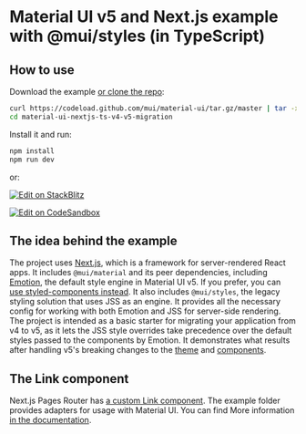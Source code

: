 # Material UI v5 and Next.js example with @mui/styles (in TypeScript)

## How to use

Download the example [or clone the repo](https://github.com/mui/material-ui):

<!-- #default-branch-switch -->

```bash
curl https://codeload.github.com/mui/material-ui/tar.gz/master | tar -xz --strip=2  material-ui-master/examples/material-ui-nextjs-ts-v4-v5-migration
cd material-ui-nextjs-ts-v4-v5-migration
```

Install it and run:

```bash
npm install
npm run dev
```

or:

<!-- #default-branch-switch -->

[![Edit on StackBlitz](https://developer.stackblitz.com/img/open_in_stackblitz.svg)](https://stackblitz.com/github/mui/material-ui/tree/master/examples/material-ui-nextjs-ts-v4-v5-migration)

[![Edit on CodeSandbox](https://codesandbox.io/static/img/play-codesandbox.svg)](https://codesandbox.io/p/sandbox/github/mui/material-ui/tree/master/examples/material-ui-nextjs-ts-v4-v5-migration)

## The idea behind the example

The project uses [Next.js](https://github.com/vercel/next.js), which is a framework for server-rendered React apps.
It includes `@mui/material` and its peer dependencies, including [Emotion](https://emotion.sh/docs/introduction), the default style engine in Material UI v5. If you prefer, you can [use styled-components instead](https://v5.mui.com/material-ui/integrations/interoperability/#styled-components).
It also includes `@mui/styles`, the legacy styling solution that uses JSS as an engine.
It provides all the necessary config for working with both Emotion and JSS for server-side rendering.
The project is intended as a basic starter for migrating your application from v4 to v5, as it lets the JSS style overrides take precedence over the default styles passed to the components by Emotion.
It demonstrates what results after handling v5's breaking changes to the [theme](https://mui.com/material-ui/migration/v5-style-changes/) and [components](https://mui.com/material-ui/migration/v5-component-changes/).

## The Link component

Next.js Pages Router has [a custom Link component](https://nextjs.org/docs/pages/api-reference/components/link).
The example folder provides adapters for usage with Material UI.
You can find More information [in the documentation](https://v5.mui.com/material-ui/integrations/routing/#next-js-pages-router).
